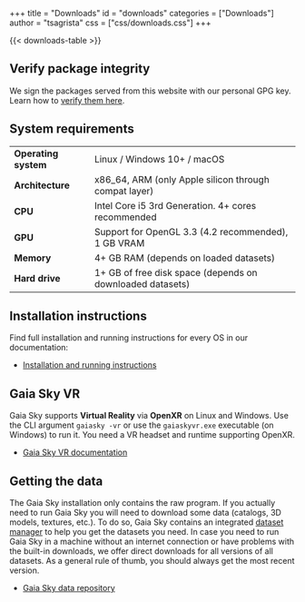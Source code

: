 +++
title = "Downloads"
id = "downloads"
categories = ["Downloads"]
author = "tsagrista"
css = ["css/downloads.css"]
+++

{{< downloads-table >}}


## Verify package integrity

We sign the packages served from this website with our personal GPG key. Learn how to [verify them here](verify-sig).

## System requirements

|                       |                                                               |
|-----------------------|---------------------------------------------------------------|
| **Operating system**  | Linux / Windows 10+ / macOS                                   |
| **Architecture**      | x86_64, ARM (only Apple silicon through compat layer)         |
| **CPU**               | Intel Core i5 3rd Generation. 4+ cores recommended            |
| **GPU**               | Support for OpenGL 3.3 (4.2 recommended), 1 GB VRAM           |
| **Memory**            | 4+ GB RAM (depends on loaded datasets)                        |
| **Hard drive**        | 1+ GB of free disk space (depends on downloaded datasets)     |

## Installation instructions

Find full installation and running instructions for every OS in our documentation:

- [Installation and running instructions](https://gaia.ari.uni-heidelberg.de/gaiasky/docs/master/Installation.html#installation-procedure)

## Gaia Sky VR

Gaia Sky supports **Virtual Reality** via **OpenXR** on Linux and Windows. Use the CLI argument `gaiasky -vr` or use the `gaiaskyvr.exe` executable (on Windows) to run it. You need a VR headset and runtime supporting OpenXR.

- [Gaia Sky VR documentation](https://gaia.ari.uni-heidelberg.de/gaiasky/docs/master/Gaia-sky-vr.html)

## Getting the data

The Gaia Sky installation only contains the raw program. If you actually need to run Gaia Sky you will need to download some data (catalogs, 3D models, textures, etc.). To do so, Gaia Sky contains an integrated [dataset manager](https://gaia.ari.uni-heidelberg.de/gaiasky/docs/master/Dataset-manager.html) to help you get the datasets you need. In case you need to run Gaia Sky in a machine without an internet connection or have problems with the built-in downloads, we offer direct downloads for all versions of all datasets. As a general rule of thumb, you should always get the most recent version.

- [Gaia Sky data repository](https://gaia.ari.uni-heidelberg.de/gaiasky/repository/)
